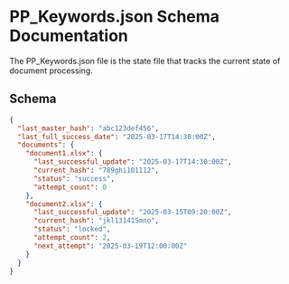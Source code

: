 # PP_Keywords.json Schema Documentation

The PP_Keywords.json file is the state file that tracks the current state of document processing.

## Schema

```json
{
  "last_master_hash": "abc123def456",
  "last_full_success_date": "2025-03-17T14:30:00Z",
  "documents": {
    "document1.xlsx": {
      "last_successful_update": "2025-03-17T14:30:00Z",
      "current_hash": "789ghi101112",
      "status": "success",
      "attempt_count": 0
    },
    "document2.xlsx": {
      "last_successful_update": "2025-03-15T09:20:00Z",
      "current_hash": "jkl131415mno",
      "status": "locked",
      "attempt_count": 2,
      "next_attempt": "2025-03-19T12:00:00Z"
    }
  }
}